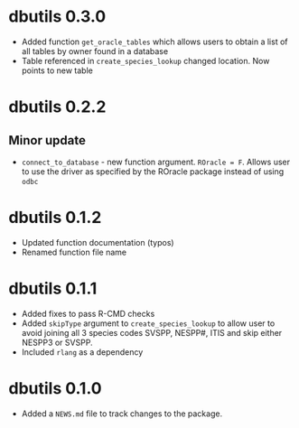 # dbutils 0.3.0

* Added function `get_oracle_tables` which allows users to obtain a list of all tables by owner found in a database
* Table referenced in `create_species_lookup` changed location. Now points to new table

# dbutils 0.2.2

## Minor update

* `connect_to_database` - new function argument. `ROracle = F`. Allows user to use the driver as specified by the ROracle package instead of using `odbc`


# dbutils 0.1.2

* Updated function documentation (typos)
* Renamed function file name

# dbutils 0.1.1

* Added fixes to pass R-CMD checks
* Added `skipType` argument to `create_species_lookup` to allow user to avoid joining
all 3 species codes SVSPP, NESPP#, ITIS and skip either NESPP3 or SVSPP.
* Included `rlang` as a dependency


# dbutils 0.1.0

* Added a `NEWS.md` file to track changes to the package.

